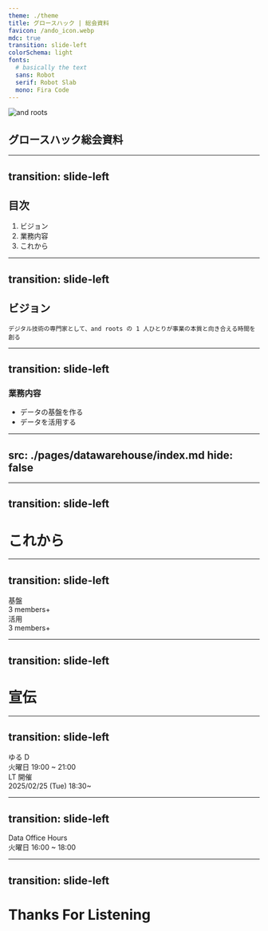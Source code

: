 ```yaml
---
theme: ./theme
title: グロースハック | 総会資料
favicon: /ando_icon.webp
mdc: true
transition: slide-left
colorSchema: light
fonts:
  # basically the text
  sans: Robot
  serif: Robot Slab
  mono: Fira Code
---
```


<img src="/ando_icon.webp" alt="and roots" class="w-[200px] h-auto mx-auto mb-5 rounded-xl" />

## グロースハック総会資料

---
transition: slide-left
---

## 目次

1. ビジョン
2. 業務内容
3. これから

---
transition: slide-left
---

## ビジョン

```
デジタル技術の専門家として、and roots の 1 人ひとりが事業の本質と向き合える時間を創る
```

---
transition: slide-left
---

### 業務内容

- データの基盤を作る
- データを活用する

---
src: ./pages/datawarehouse/index.md
hide: false
---

---
transition: slide-left
---

# これから

---
transition: slide-left
---

<div className="relative flex items-center w-[1400px] space-x-8 mx-auto h-full">
    <div className="border rounded-xl shadow-xl p-8 flex-1">
        <div className="text-[45px] font-semibold text-center mb-6">
            基盤
            <div className="text-gray-500 text-[28px]">
            3 members+
            </div>
        </div>
        <div className="space-y-8">
            <MemberCard
              name="谷口 健太"
              nickname="けんてぃー"
              imageSrc="https://ca.slack-edge.com/TL86R5GH1-UL86R5GV9-42d14dbc2420-512"
            />
            <MemberCard
              name="国分 拓也"
              nickname="くぶたく"
              imageSrc="https://ca.slack-edge.com/TL86R5GH1-U04DD6NLZQ9-8fe529d0275b-72"
            />
            <MemberCard
              name="笹本 卓臣"
              nickname="もてぃ"
              imageSrc="https://ca.slack-edge.com/TL86R5GH1-UMFSB9SNQ-69f53e3cc465-72"
            />
        </div>
    </div>
    <div className="border rounded-xl shadow-xl p-8 flex-1">
        <div className="text-[45px] font-semibold text-center mb-6">
            活用
            <div className="text-gray-500 text-[28px]">
            3 members+
            </div>
        </div>
        <div className="space-y-8">
            <MemberCard
              name="能村 優希"
              nickname="のむ"
              imageSrc="https://ca.slack-edge.com/TL86R5GH1-U0281NV010D-b0903e6ed514-512"
            />
            <MemberCard
              name="堀 順郎"
              nickname="のぶろー"
              imageSrc="https://ca.slack-edge.com/TL86R5GH1-U04QAP3048N-8b3f5f4127ed-512"
            />
            <MemberCard
              name="崎本 育直"
              nickname="いっくん"
              imageSrc="https://ca.slack-edge.com/TL86R5GH1-U039MJ5HN91-d2db0181d802-512"
            />
        </div>
    </div>
</div>

---
transition: slide-left
---
# 宣伝

---
transition: slide-left
---

<div className="text-[4.5rem] font-bold">ゆる D</div>
<div className="text-gray-500 text-[2rem]">火曜日 19:00 ~ 21:00</div>

<div v-click className="absolute bg-black top-0 left-0 w-full h-full flex items-center justify-center transition-all duration-300">
<div className="w-[1000px] h-full mx-auto text-white py-20 flex flex-col items-center">
    <div className="text-center italic">
        <div className="text-[4rem] font-bold">LT 開催</div>
        <div className="text-[1.8rem] font-semibold">2025/02/25 (Tue) 18:30~</div>
    </div>
</div>
</div>

---
transition: slide-left
---

<div className="text-[4.5rem] font-bold">Data Office Hours</div>
<div className="text-gray-500 text-[2rem]">火曜日 16:00 ~ 18:00</div>

---
transition: slide-left
---


# Thanks For Listening

